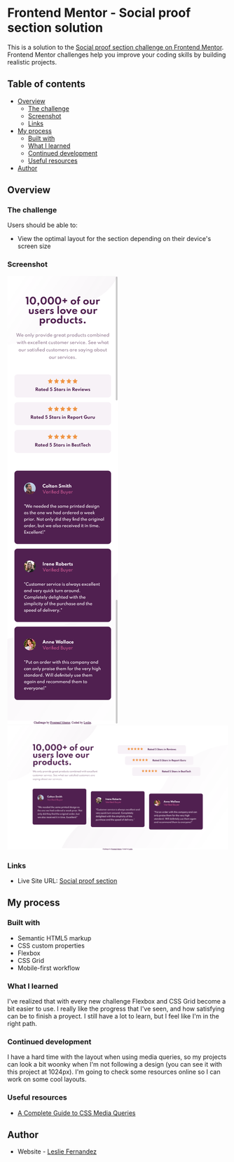 # Frontend Mentor - Social proof section solution

This is a solution to the [Social proof section challenge on Frontend Mentor](https://www.frontendmentor.io/challenges/social-proof-section-6e0qTv_bA). Frontend Mentor challenges help you improve your coding skills by building realistic projects. 

## Table of contents

- [Overview](#overview)
  - [The challenge](#the-challenge)
  - [Screenshot](#screenshot)
  - [Links](#links)
- [My process](#my-process)
  - [Built with](#built-with)
  - [What I learned](#what-i-learned)
  - [Continued development](#continued-development)
  - [Useful resources](#useful-resources)
- [Author](#author)

## Overview

### The challenge

Users should be able to:

- View the optimal layout for the section depending on their device's screen size

### Screenshot

![](./design/mobile-solution.png)
![](./design/desktop-solution.png)

### Links

- Live Site URL: [Social proof section](https://leslief10.github.io/social-proof-section/)

## My process

### Built with

- Semantic HTML5 markup
- CSS custom properties
- Flexbox
- CSS Grid
- Mobile-first workflow

### What I learned

I've realized that with every new challenge Flexbox and CSS Grid become a bit easier to use. I really like the progress that I've seen, and how satisfying can be to finish a proyect. I still have a lot to learn, but I feel like I'm in the right path.

### Continued development

I have a hard time with the layout when using media queries, so my projects can look a bit woonky when I'm not following a design (you can see it with this project at 1024px). I'm going to check some resources online so I can work on some cool layouts.

### Useful resources

- [A Complete Guide to CSS Media Queries ](https://css-tricks.com/a-complete-guide-to-css-media-queries/) 

## Author

- Website - [Leslie Fernandez](https://github.com/leslief10)
